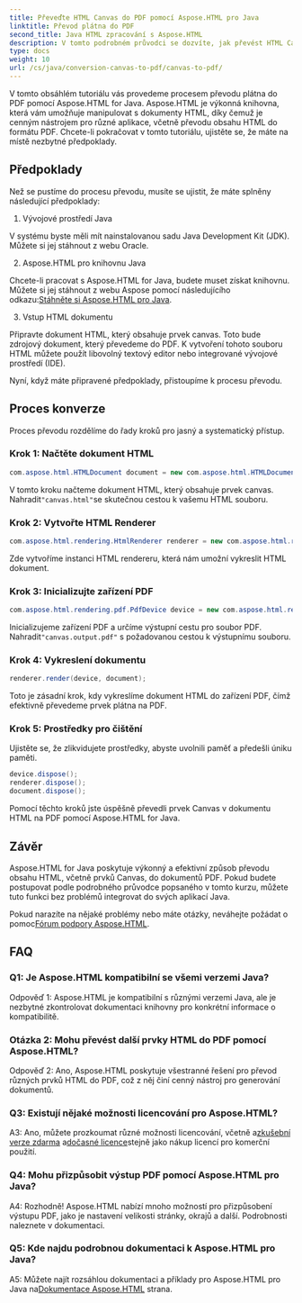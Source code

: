 ```yaml
---
title: Převeďte HTML Canvas do PDF pomocí Aspose.HTML pro Java
linktitle: Převod plátna do PDF
second_title: Java HTML zpracování s Aspose.HTML
description: V tomto podrobném průvodci se dozvíte, jak převést HTML Canvas do PDF pomocí Aspose.HTML for Java.
type: docs
weight: 10
url: /cs/java/conversion-canvas-to-pdf/canvas-to-pdf/
---
```

V tomto obsáhlém tutoriálu vás provedeme procesem převodu plátna do PDF pomocí Aspose.HTML for Java. Aspose.HTML je výkonná knihovna, která vám umožňuje manipulovat s dokumenty HTML, díky čemuž je cenným nástrojem pro různé aplikace, včetně převodu obsahu HTML do formátu PDF. Chcete-li pokračovat v tomto tutoriálu, ujistěte se, že máte na místě nezbytné předpoklady.

## Předpoklady

Než se pustíme do procesu převodu, musíte se ujistit, že máte splněny následující předpoklady:

1. Vývojové prostředí Java

V systému byste měli mít nainstalovanou sadu Java Development Kit (JDK). Můžete si jej stáhnout z webu Oracle.

2. Aspose.HTML pro knihovnu Java

 Chcete-li pracovat s Aspose.HTML for Java, budete muset získat knihovnu. Můžete si jej stáhnout z webu Aspose pomocí následujícího odkazu:[Stáhněte si Aspose.HTML pro Java](https://releases.aspose.com/html/java/).

3. Vstup HTML dokumentu

Připravte dokument HTML, který obsahuje prvek canvas. Toto bude zdrojový dokument, který převedeme do PDF. K vytvoření tohoto souboru HTML můžete použít libovolný textový editor nebo integrované vývojové prostředí (IDE).

Nyní, když máte připravené předpoklady, přistoupíme k procesu převodu.

## Proces konverze

Proces převodu rozdělíme do řady kroků pro jasný a systematický přístup.

### Krok 1: Načtěte dokument HTML

```java
com.aspose.html.HTMLDocument document = new com.aspose.html.HTMLDocument(Resources.input("canvas.html"));
```

 V tomto kroku načteme dokument HTML, který obsahuje prvek canvas. Nahradit`"canvas.html"`se skutečnou cestou k vašemu HTML souboru.

### Krok 2: Vytvořte HTML Renderer

```java
com.aspose.html.rendering.HtmlRenderer renderer = new com.aspose.html.rendering.HtmlRenderer();
```

Zde vytvoříme instanci HTML rendereru, která nám umožní vykreslit HTML dokument.

### Krok 3: Inicializujte zařízení PDF

```java
com.aspose.html.rendering.pdf.PdfDevice device = new com.aspose.html.rendering.pdf.PdfDevice(Resources.output("canvas.output.pdf"));
```

 Inicializujeme zařízení PDF a určíme výstupní cestu pro soubor PDF. Nahradit`"canvas.output.pdf"` s požadovanou cestou k výstupnímu souboru.

### Krok 4: Vykreslení dokumentu

```java
renderer.render(device, document);
```

Toto je zásadní krok, kdy vykreslíme dokument HTML do zařízení PDF, čímž efektivně převedeme prvek plátna na PDF.

### Krok 5: Prostředky pro čištění

Ujistěte se, že zlikvidujete prostředky, abyste uvolnili paměť a předešli úniku paměti.

```java
device.dispose();
renderer.dispose();
document.dispose();
```

Pomocí těchto kroků jste úspěšně převedli prvek Canvas v dokumentu HTML na PDF pomocí Aspose.HTML for Java.

## Závěr

Aspose.HTML for Java poskytuje výkonný a efektivní způsob převodu obsahu HTML, včetně prvků Canvas, do dokumentů PDF. Pokud budete postupovat podle podrobného průvodce popsaného v tomto kurzu, můžete tuto funkci bez problémů integrovat do svých aplikací Java.

 Pokud narazíte na nějaké problémy nebo máte otázky, neváhejte požádat o pomoc[Fórum podpory Aspose.HTML](https://forum.aspose.com/).

## FAQ

### Q1: Je Aspose.HTML kompatibilní se všemi verzemi Java?

Odpověď 1: Aspose.HTML je kompatibilní s různými verzemi Java, ale je nezbytné zkontrolovat dokumentaci knihovny pro konkrétní informace o kompatibilitě.

### Otázka 2: Mohu převést další prvky HTML do PDF pomocí Aspose.HTML?

Odpověď 2: Ano, Aspose.HTML poskytuje všestranné řešení pro převod různých prvků HTML do PDF, což z něj činí cenný nástroj pro generování dokumentů.

### Q3: Existují nějaké možnosti licencování pro Aspose.HTML?

 A3: Ano, můžete prozkoumat různé možnosti licencování, včetně a[zkušební verze zdarma](https://releases.aspose.com/) a[dočasné licence](https://purchase.aspose.com/temporary-license/)stejně jako nákup licencí pro komerční použití.

### Q4: Mohu přizpůsobit výstup PDF pomocí Aspose.HTML pro Java?

A4: Rozhodně! Aspose.HTML nabízí mnoho možností pro přizpůsobení výstupu PDF, jako je nastavení velikosti stránky, okrajů a další. Podrobnosti naleznete v dokumentaci.

### Q5: Kde najdu podrobnou dokumentaci k Aspose.HTML pro Java?

 A5: Můžete najít rozsáhlou dokumentaci a příklady pro Aspose.HTML pro Java na[Dokumentace Aspose.HTML](https://reference.aspose.com/html/java/) strana.